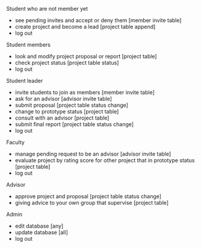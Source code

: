 Student who are not member yet

- see pending invites and accept or deny them [member invite table]
- create project and become a lead [project table append]
- log out

Student members

- look and modify project proposal or report [project table]
- check project status [project table status]
- log out

Student leader

- invite students to join as members [member invite table]
- ask for an advisor [advisor invite table]
- submit proposal [project table status change]
- change to prototype status [project table]
- consult with an advisor [project table]
- submit final report [project table status change]
- log out

Faculty

- manage pending request to be an advisor [advisor invite table]
- evaluate project by rating score for other project that in prototype status [project table]
- log out

Advisor

- approve project and proposal [project table status change]
- giving advice to your own group that supervise [project table]

Admin

- edit database [any]
- update database [all]
- log out
